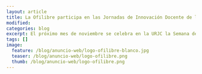 ```yaml
---
layout: article
title: La Ofilibre participa en las Jornadas de Innovación Docente de la URJC
modified:
categories: blog
excerpt: El próximo mes de noviembre se celebra en la URJC la Semana de la Innovación Docente y ¡la OfiLibre estará presente! Os esperamos el 25 de noviembre con un taller orientado la Publicación Abierta y el 28 de noviembre con una mesa redonda sobre la Docencia y la publicación abierta.
tags: []
image:
  feature: /blog/anuncio-web/logo-ofilibre-blanco.jpg
  teaser: /blog/anuncio-web/logo-ofilibre.png
  thumb: /blog/anuncio-web/logo-ofilibre.png
---
```


